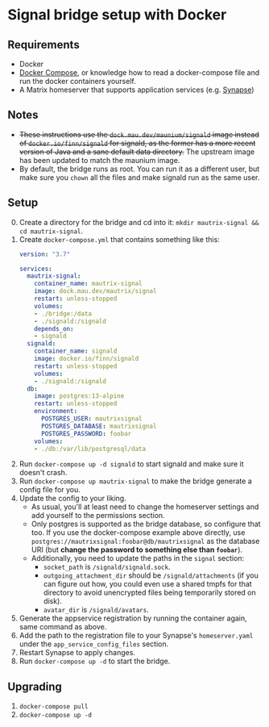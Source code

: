 # Signal bridge setup with Docker
## Requirements
* Docker
* [Docker Compose](https://docs.docker.com/compose/install/), or knowledge how
  to read a docker-compose file and run the docker containers yourself.
* A Matrix homeserver that supports application services (e.g. [Synapse](https://github.com/matrix-org/synapse))

## Notes
* ~~These instructions use the `dock.mau.dev/maunium/signald` image instead of
  `docker.io/finn/signald` for signald, as the former has a more recent version
  of Java and a sane default data directory.~~ The upstream image has been
  updated to match the maunium image.
* By default, the bridge runs as root. You can run it as a different user, but
  make sure you `chown` all the files and make signald run as the same user.

## Setup
0. Create a directory for the bridge and cd into it: `mkdir mautrix-signal && cd mautrix-signal`.
1. Create `docker-compose.yml` that contains something like this:
   ```yaml
   version: "3.7"

   services:
     mautrix-signal:
       container_name: mautrix-signal
       image: dock.mau.dev/mautrix/signal
       restart: unless-stopped
       volumes:
       - ./bridge:/data
       - ./signald:/signald
       depends_on:
       - signald
     signald:
       container_name: signald
       image: docker.io/finn/signald
       restart: unless-stopped
       volumes: 
       - ./signald:/signald
     db:
       image: postgres:13-alpine
       restart: unless-stopped
       environment:
         POSTGRES_USER: mautrixsignal
         POSTGRES_DATABASE: mautrixsignal
         POSTGRES_PASSWORD: foobar
       volumes:
       - ./db:/var/lib/postgresql/data
   ```
2. Run `docker-compose up -d signald` to start signald and make sure it doesn't
   crash.
3. Run `docker-compose up mautrix-signal` to make the bridge generate a config
   file for you.
4. Update the config to your liking.
   * As usual, you'll at least need to change the homeserver settings and add
     yourself to the permissions section.
   * Only postgres is supported as the bridge database, so configure that too.
     If you use the docker-compose example above directly,
     use `postgres://mautrixsignal:foobar@db/mautrixsignal` as the database URI
     (but **change the password to something else than `foobar`**).
   * Additionally, you need to update the paths in the `signal` section:
     * `socket_path` is `/signald/signald.sock`.
     * `outgoing_attachment_dir` should be `/signald/attachments` (if you can
       figure out how, you could even use a shared tmpfs for that directory to
       avoid unencrypted files being temporarily stored on disk).
     * `avatar_dir` is `/signald/avatars`.
5. Generate the appservice registration by running the container again, same
   command as above.
6. Add the path to the registration file to your Synapse's `homeserver.yaml`
   under the `app_service_config_files` section.
7. Restart Synapse to apply changes.
8. Run `docker-compose up -d` to start the bridge.

## Upgrading
1. `docker-compose pull`
2. `docker-compose up -d`
